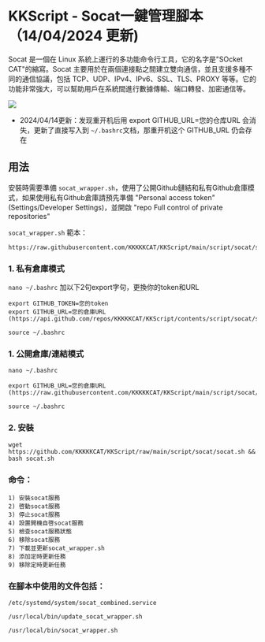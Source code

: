# KKScript - Socat一鍵管理腳本 （14/04/2024 更新)

Socat 是一個在 Linux 系統上運行的多功能命令行工具，它的名字是"SOcket CAT"的縮寫。Socat 主要用於在兩個連接點之間建立雙向通信，並且支援多種不同的通信協議，包括 TCP、UDP、IPv4、IPv6、SSL、TLS、PROXY 等等。它的功能非常強大，可以幫助用戶在系統間進行數據傳輸、端口轉發、加密通信等。

![](https://raw.githubusercontent.com/KKKKKCAT/KKScript/main/script/socat/socat1.jpg)

- 2024/04/14更新：发现重开机后用 export GITHUB_URL=您的仓库URL 会消失，更新了直接写入到 ```~/.bashrc```文档，那重开机这个 GITHUB_URL 仍会存在

## 用法

安裝時需要準備 ```socat_wrapper.sh```，使用了公開Github鏈結和私有Github倉庫模式，如果使用私有Github倉庫請預先準備 "Personal access token" (Settings/Developer Settings)，並開啟 "repo Full control of private repositories"

```socat_wrapper.sh``` 範本：
```
https://raw.githubusercontent.com/KKKKKCAT/KKScript/main/script/socat/socat_wrapper.sh
```

### 1. 私有倉庫模式
```nano ~/.bashrc``` 加以下2句export字句，更換你的token和URL

```
export GITHUB_TOKEN=您的token
export GITHUB_URL=您的倉庫URL (https://api.github.com/repos/KKKKKCAT/KKScript/contents/script/socat/socat_wrapper.sh)
```

```
source ~/.bashrc
```

### 1. 公開倉庫/連結模式
```nano ~/.bashrc```
```
export GITHUB_URL=您的倉庫URL (https://raw.githubusercontent.com/KKKKKCAT/KKScript/main/script/socat/socat_wrapper.sh)
```
```
source ~/.bashrc
```

### 2. 安裝
```
wget https://github.com/KKKKKCAT/KKScript/raw/main/script/socat/socat.sh && bash socat.sh
```

### 命令：
```
1) 安裝socat服務
2) 啓動socat服務
3) 停止socat服務
4) 設置開機自啓socat服務
5) 檢查socat服務狀態
6) 移除socat服務
7) 下載並更新socat_wrapper.sh
8) 添加定時更新任務
9) 移除定時更新任務
```

### 在腳本中使用的文件包括：
```
/etc/systemd/system/socat_combined.service

/usr/local/bin/update_socat_wrapper.sh

/usr/local/bin/socat_wrapper.sh
```
